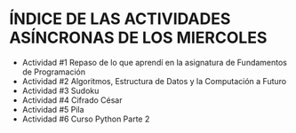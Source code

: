 # ÍNDICE DE LAS ACTIVIDADES ASÍNCRONAS DE LOS MIERCOLES
- Actividad #1 Repaso de lo que aprendí en la asignatura de Fundamentos de Programación
- Actividad #2 Algoritmos, Estructura de Datos y la Computación a Futuro
- Actividad #3 Sudoku
- Actividad #4 Cifrado César
- Actividad #5 Pila
- Actividad #6 Curso Python Parte 2

